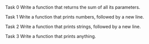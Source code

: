 Task 0
Write a function that returns the sum of all its parameters.

Task 1
Write a function that prints numbers, followed by a new line.

Task 2
Write a function that prints strings, followed by a new line.

Task 3
Write a function that prints anything.
